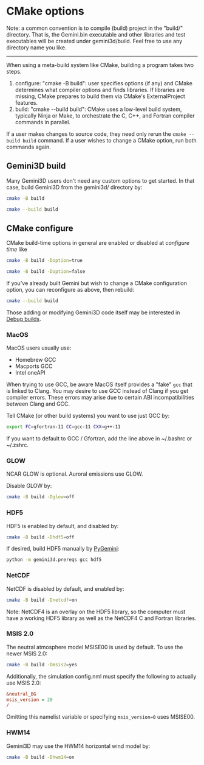 # CMake options

Note: a common convention is to compile (build) project in the "build/" directory.
That is, the Gemini.bin executable and other libraries and test executables will be created under gemini3d/build.
Feel free to use any directory name you like.

---

When using a meta-build system like CMake, building a program takes two steps.

1. configure: "cmake -B build": user specifies options (if any) and CMake determines what compiler options and finds libraries. If libraries are missing, CMake prepares to build them via CMake's ExternalProject features.
2. build: "cmake --build build": CMake uses a low-level build system, typically Ninja or Make, to orchestrate the C, C++, and Fortran compiler commands in parallel.

If a user makes changes to source code, they need only rerun the `cmake --build build` command.
If a user wishes to change a CMake option, run both commands again.

## Gemini3D build

Many Gemini3D users don't need any custom options to get started.
In that case, build Gemini3D from the gemini3d/ directory by:

```sh
cmake -B build

cmake --build build
```

## CMake configure

CMake build-time options in general are enabled or disabled at *configure time* like

```sh
cmake -B build -Doption=true

cmake -B build -Doption=false
```

If you've already built Gemini but wish to change a CMake configuration option, you can reconfigure as above, then rebuild:

```sh
cmake --build build
```

Those adding or modifying Gemini3D code itself may be interested in [Debug builds](./Readme_debug.md).

### MacOS

MacOS users usually use:

* Homebrew GCC
* Macports GCC
* Intel oneAPI

When trying to use GCC, be aware MacOS itself provides a "fake" `gcc` that is linked to Clang.
You may desire to use GCC instead of Clang if you get compiler errors.
These errors may arise due to certain ABI incompatibilities between Clang and GCC.

Tell CMake (or other build systems) you want to use just GCC by:

```sh
export FC=gfortran-11 CC=gcc-11 CXX=g++-11
```

If you want to default to GCC / Gfortran, add the line above in ~/.bashrc or ~/.zshrc.

### GLOW

NCAR GLOW is optional.
Auroral emissions use GLOW.

Disable GLOW by:

```sh
cmake -B build -Dglow=off
```

### HDF5

HDF5 is enabled by default, and disabled by:

```sh
cmake -B build -Dhdf5=off
```

If desired, build HDF5 manually by
[PyGemini](https://github.com/gemini3d/pygemini):

```sh
python -m gemini3d.prereqs gcc hdf5
```

### NetCDF

NetCDF is disabled by default, and enabled by:

```sh
cmake -B build -Dnetcdf=on
```

Note: NetCDF4 is an overlay on the HDF5 library, so the computer must have a working HDF5 library as well as the NetCDF4 C and Fortran libraries.

### MSIS 2.0

The neutral atmosphere model MSISE00 is used by default.
To use the newer MSIS 2.0:

```sh
cmake -B build -Dmsis2=yes
```

Additionally, the simulation config.nml must specify the following to actually use MSIS 2.0:

```ini
&neutral_BG
msis_version = 20
/
```

Omitting this namelist variable or specifying `msis_version=0` uses MSISE00.

### HWM14

Gemini3D may use the HWM14 horizontal wind model by:

```sh
cmake -B build -Dhwm14=on
```
